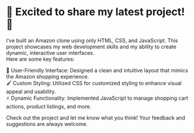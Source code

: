 # 🌟 Excited to share my latest project! 🌟

I’ve built an Amazon clone using only HTML, CSS, and JavaScript. This project showcases my web development skills and my ability to create dynamic, interactive user interfaces. 
<br>
Here are some key features:

🛒 User-Friendly Interface: Designed a clean and intuitive layout that mimics the Amazon shopping experience.
<br>
🖌 Custom Styling: Utilized CSS for customized styling to enhance visual appeal and usability.
<br>
⚡ Dynamic Functionality: Implemented JavaScript to manage shopping cart actions, product listings, and more.
<br>

Check out the project and let me know what you think! Your feedback and suggestions are always welcome.

